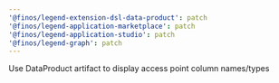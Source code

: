 ```yaml
---
'@finos/legend-extension-dsl-data-product': patch
'@finos/legend-application-marketplace': patch
'@finos/legend-application-studio': patch
'@finos/legend-graph': patch
---
```


Use DataProduct artifact to display access point column names/types
